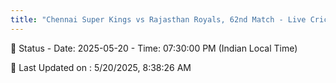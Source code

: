 ```yaml
---
title: "Chennai Super Kings vs Rajasthan Royals, 62nd Match - Live Cricket Score"
---
```


📑 Status - Date: 2025-05-20 - Time: 07:30:00 PM (Indian Local Time)

📝 Last Updated on : 5/20/2025, 8:38:26 AM  

